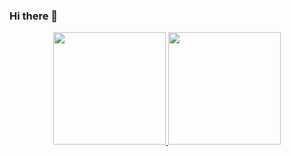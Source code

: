### Hi there 👋

<div align="center">
  <a href="https://github.com/cirograu">
  <img height="180em" src="https://github-readme-stats.vercel.app/api?username=cirograu&show_icons=true&theme=highcontrast&include_all_commits=true&count_private=true"/>
  <img height="180em" src="https://github-readme-stats.vercel.app/api/top-langs/?username=cirograu&layout=compact&langs_count=7&theme=highcontrast"/>
</div>
  

